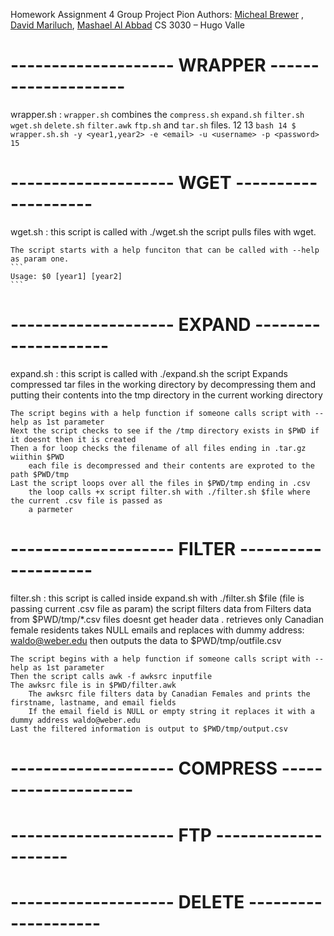 
Homework Assignment 4 Group Project  Pion
  Authors: [Micheal Brewer](https://github.com/omega-wyd) , [David Mariluch](https://github.com/damooch), [Mashael Al Abbad](https://github.com/Mashael2)
  CS 3030 &ndash; Hugo Valle
 


# --------------------  WRAPPER  -------------------- #
wrapper.sh :
`wrapper.sh` combines the `compress.sh`  `expand.sh`   `filter.sh` `wget.sh`
`delete.sh`    `filter.awk`  `ftp.sh` and `tar.sh` files.
 12 
 13 ```bash
 14 $ wrapper.sh.sh -y <year1,year2> -e <email> -u <username> -p <password>
 15 ```



# --------------------  WGET  -------------------- #
wget.sh :
	this script is called with ./wget.sh
	the script pulls files with wget.
	
	The script starts with a help funciton that can be called with --help as param one.
	```
	Usage: $0 [year1] [year2]
	```



# --------------------  EXPAND  -------------------- #

expand.sh :
	this script is called with ./expand.sh
	the script Expands compressed tar files in the working directory by decompressing them
	and putting their contents into the tmp directory in the current working directory

	The script begins with a help function if someone calls script with --help as 1st parameter
	Next the script checks to see if the /tmp directory exists in $PWD if it doesnt then it is created
	Then a for loop checks the filename of all files ending in .tar.gz wiithin $PWD 
		each file is decompressed and their contents are exproted to the path $PWD/tmp
	Last the script loops over all the files in $PWD/tmp ending in .csv
		the loop calls +x script filter.sh with ./filter.sh $file where the current .csv file is passed as 
		a parmeter

# --------------------  FILTER  -------------------- #

filter.sh :
	this script is called inside expand.sh with ./filter.sh $file (file is passing current .csv file as param)
	the script filters data from Filters data from $PWD/tmp/*.csv files
	doesnt get header data
.   retrieves only Canadian female residents
	takes NULL emails and replaces with dummy address: waldo@weber.edu
	then outputs the data to $PWD/tmp/outfile.csv

	The script begins with a help function if someone calls script with --help as 1st parameter
	Then the script calls awk -f awksrc inputfile
	The awksrc file is in $PWD/filter.awk
		The awksrc file filters data by Canadian Females and prints the firstname, lastname, and email fields
		If the email field is NULL or empty string it replaces it with a dummy address waldo@weber.edu
	Last the filtered information is output to $PWD/tmp/output.csv

# --------------------  COMPRESS  -------------------- #




# --------------------  FTP  -------------------- #




# --------------------  DELETE   -------------------- #

